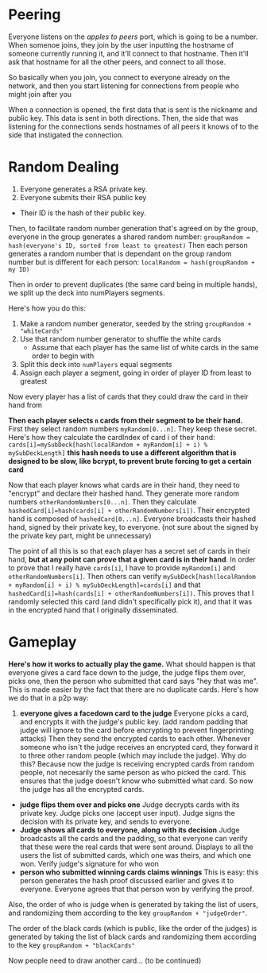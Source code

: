 # Peering
Everyone listens on the _apples to peers_ port, which is going to be a number. When somenoe joins, they join by the user inputting the hostname of someone currently running it, and it'll connect to that hostname. Then it'll ask that hostname for all the other peers, and connect to all those.

So basically when you join, you connect to everyone already on the network, and then you start listening for connections from people who might join after you

When a connection is opened, the first data that is sent is the nickname and public key. This data is sent in both directions.
Then, the side that was listening for the connections sends hostnames of all peers it knows of to the side that instigated the connection.
# Random Dealing
1. Everyone generates a RSA private key.
3. Everyone submits their RSA public key
* Their ID is the hash of their public key.

Then, to facilitate random number generation that's agreed on by the group, everyone in the group generates a shared random number:
`groupRandom = hash(everyone's ID, sorted from least to greatest)`
Then each person generates a random number that is dependant on the group random number but is different for each person:
`localRandom = hash(groupRandom + my ID)`


Then in order to prevent duplicates (the same card being in multiple hands), we split up the deck into numPlayers segments.

Here's how you do this:

1. Make a random number generator, seeded by the string `groupRandom + "whiteCards"`
2. Use that random number generator to shuffle the white cards
	* Assume that each player has the same list of white cards in the same order to begin with
3. Split this deck into `numPlayers` equal segments
4. Assign each player a segment, going in order of player ID from least to greatest

Now every player has a list of cards that they could draw the card in their hand from 

**Then each player selects `n` cards from their segment to be their hand.**
First they select random numbers `myRandom[0...n]`. They keep these secret.
Here's how they calculate the cardIndex of card i of their hand: `cards[i]=mySubDeck[hash(localRandom + myRandom[i] + i) % mySubDeckLength]` **this hash needs to use a different algorithm that is designed to be slow, like bcrypt, to prevent brute forcing to get a certain card**

Now that each player knows what cards are in their hand, they need to "encrypt" and declare their hashed hand.
They generate more random numbers `otherRandomNumbers[0...n]`. Then they calculate `hashedCard[i]=hash(cards[i] + otherRandomNumbers[i])`. Their encrypted hand is composed of `hashedCard[0...n]`. Everyone broadcasts their hashed hand, signed by their private key, to everyone.  (not sure about the signed by the private key part, might be unnecessary)


The point of all this is so that each player has a secret set of cards in their hand, **but at any point can prove that a given card is in their hand**.
In order to prove that I really have `cards[i]`, I have to provide `myRandom[i]` and `otherRandomNumbers[i]`. Then others can verify `mySubDeck[hash(localRandom + myRandom[i] + i) % mySubDeckLength]=cards[i]` and that `hashedCard[i]=hash(cards[i] + otherRandomNumbers[i])`. This proves that I randomly selected this card (and didn't specifically pick it), and that it was in the encrypted hand that I originally disseminated. 



# Gameplay

**Here's how it works to actually play the game.** What should happen is that everyone gives a card face down to the judge, the judge flips them over, picks one, then the person who submitted that card says "hey that was me".
	This is made easier by the fact that there are no duplicate cards.
	Here's how we do that in a p2p way:

1. **everyone gives a facedown card to the judge**
Everyone picks a card, and encrypts it with the judge's public key. (add random padding that judge will ignore to the card before encrypting to prevent fingerprinting attacks)
Then they send the encrypted cards to each other. Whenever someone who isn't the judge receives an encrypted card, they forward it to three other random people (which may include the judge).
	Why do this? Because now the judge is receiving encrypted cards from random people, not necesarily the same person as who picked the card. This ensures that the judge doesn't know who submitted what card.
		So now the judge has all the encrypted cards.
* **judge flips them over and picks one**
		Judge decrypts cards with its private key. Judge picks one (accept user input).
		Judge signs the decision with its private key, and sends to everyone.  
* **Judge shows all cards to everyone, along with its decision** Judge broadcasts all the cards and the padding, so that everyone can verify that these were the real cards that were sent around. Displays to all the users the list of submitted cards, which one was theirs, and which one won. Verify judge's signature for who won
* **person who submitted winning cards claims winnings**
		This is easy: this person generates the hash proof discussed earlier and gives it to everyone. 
		Everyone agrees that that person won by verifying the proof.




Also, the order of who is judge when is generated by taking the list of users, and randomizing them according to the key `groupRandom + "judgeOrder"`. 

The order of the black cards (which is public, like the order of the judges) is generated by taking the list of black cards and randomizing them according to the key `groupRandom + "blackCards"`




Now people need to draw another card... (to be continued)



